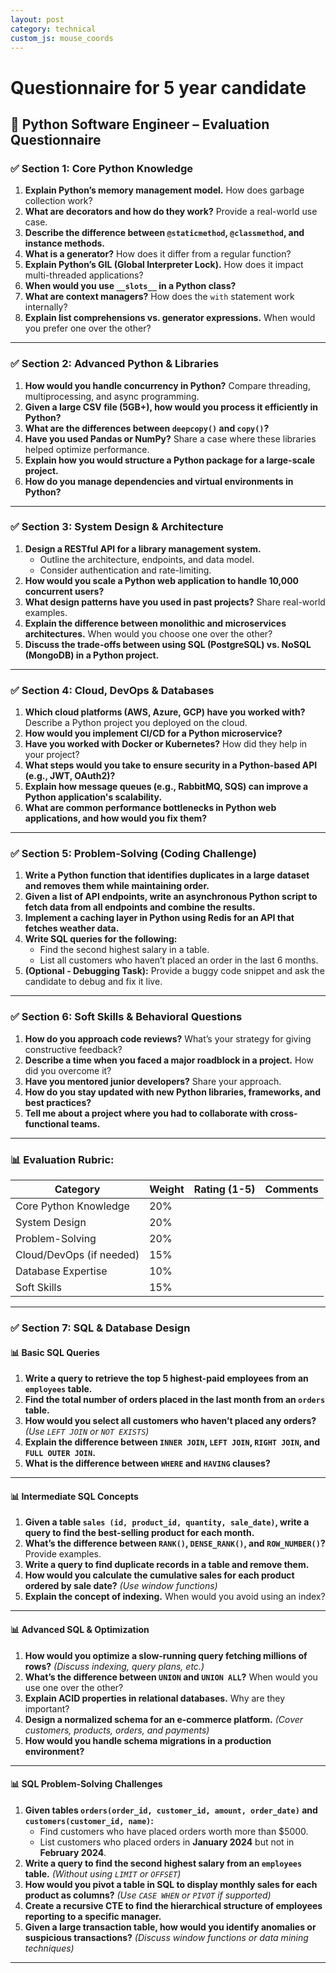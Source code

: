 ```yaml
---
layout: post
category: technical
custom_js: mouse_coords
---
```

# Questionnaire for 5 year candidate

## 🐍 **Python Software Engineer – Evaluation Questionnaire**

### ✅ **Section 1: Core Python Knowledge**

1. **Explain Python’s memory management model.** How does garbage collection work?
2. **What are decorators and how do they work?** Provide a real-world use case.
3. **Describe the difference between `@staticmethod`, `@classmethod`, and instance methods.**
4. **What is a generator?** How does it differ from a regular function?
5. **Explain Python’s GIL (Global Interpreter Lock).** How does it impact multi-threaded applications?
6. **When would you use `__slots__` in a Python class?**
7. **What are context managers?** How does the `with` statement work internally?
8. **Explain list comprehensions vs. generator expressions.** When would you prefer one over the other?

---

### ✅ **Section 2: Advanced Python & Libraries**

1. **How would you handle concurrency in Python?** Compare threading, multiprocessing, and async programming.
2. **Given a large CSV file (5GB+), how would you process it efficiently in Python?**
3. **What are the differences between `deepcopy()` and `copy()`?**
4. **Have you used Pandas or NumPy?** Share a case where these libraries helped optimize performance.
5. **Explain how you would structure a Python package for a large-scale project.**
6. **How do you manage dependencies and virtual environments in Python?**

---

### ✅ **Section 3: System Design & Architecture**

1. **Design a RESTful API for a library management system.**
    - Outline the architecture, endpoints, and data model.
    - Consider authentication and rate-limiting.
2. **How would you scale a Python web application to handle 10,000 concurrent users?**
3. **What design patterns have you used in past projects?** Share real-world examples.
4. **Explain the difference between monolithic and microservices architectures.** When would you choose one over the other?
5. **Discuss the trade-offs between using SQL (PostgreSQL) vs. NoSQL (MongoDB) in a Python project.**

---

### ✅ **Section 4: Cloud, DevOps & Databases**

1. **Which cloud platforms (AWS, Azure, GCP) have you worked with?** Describe a Python project you deployed on the cloud.
2. **How would you implement CI/CD for a Python microservice?**
3. **Have you worked with Docker or Kubernetes?** How did they help in your project?
4. **What steps would you take to ensure security in a Python-based API (e.g., JWT, OAuth2)?**
5. **Explain how message queues (e.g., RabbitMQ, SQS) can improve a Python application's scalability.**
6. **What are common performance bottlenecks in Python web applications, and how would you fix them?**

---

### ✅ **Section 5: Problem-Solving (Coding Challenge)**

1. **Write a Python function that identifies duplicates in a large dataset and removes them while maintaining order.**
2. **Given a list of API endpoints, write an asynchronous Python script to fetch data from all endpoints and combine the results.**
3. **Implement a caching layer in Python using Redis for an API that fetches weather data.**
4. **Write SQL queries for the following:**
    - Find the second highest salary in a table.
    - List all customers who haven’t placed an order in the last 6 months.
5. **(Optional - Debugging Task):** Provide a buggy code snippet and ask the candidate to debug and fix it live.

---

### ✅ **Section 6: Soft Skills & Behavioral Questions**

1. **How do you approach code reviews?** What’s your strategy for giving constructive feedback?
2. **Describe a time when you faced a major roadblock in a project.** How did you overcome it?
3. **Have you mentored junior developers?** Share your approach.
4. **How do you stay updated with new Python libraries, frameworks, and best practices?**
5. **Tell me about a project where you had to collaborate with cross-functional teams.**

---

### 📊 **Evaluation Rubric:**

|Category|Weight|Rating (1-5)|Comments|
|---|---|---|---|
|Core Python Knowledge|20%|||
|System Design|20%|||
|Problem-Solving|20%|||
|Cloud/DevOps (if needed)|15%|||
|Database Expertise|10%|||
|Soft Skills|15%|||


---

### ✅ **Section 7: SQL & Database Design**

#### 📊 **Basic SQL Queries**

1. **Write a query to retrieve the top 5 highest-paid employees from an `employees` table.**
2. **Find the total number of orders placed in the last month from an `orders` table.**
3. **How would you select all customers who haven’t placed any orders?** _(Use `LEFT JOIN` or `NOT EXISTS`)_
4. **Explain the difference between `INNER JOIN`, `LEFT JOIN`, `RIGHT JOIN`, and `FULL OUTER JOIN`.**
5. **What is the difference between `WHERE` and `HAVING` clauses?**

---

#### 📊 **Intermediate SQL Concepts**

1. **Given a table `sales (id, product_id, quantity, sale_date)`, write a query to find the best-selling product for each month.**
2. **What’s the difference between `RANK()`, `DENSE_RANK()`, and `ROW_NUMBER()`?** Provide examples.
3. **Write a query to find duplicate records in a table and remove them.**
4. **How would you calculate the cumulative sales for each product ordered by sale date?** _(Use window functions)_
5. **Explain the concept of indexing.** When would you avoid using an index?

---

#### 📊 **Advanced SQL & Optimization**

1. **How would you optimize a slow-running query fetching millions of rows?** _(Discuss indexing, query plans, etc.)_
2. **What’s the difference between `UNION` and `UNION ALL`?** When would you use one over the other?
3. **Explain ACID properties in relational databases.** Why are they important?
4. **Design a normalized schema for an e-commerce platform.** _(Cover customers, products, orders, and payments)_
5. **How would you handle schema migrations in a production environment?**

---

#### 📊 **SQL Problem-Solving Challenges**

1. **Given tables `orders(order_id, customer_id, amount, order_date)` and `customers(customer_id, name)`:**
    - Find customers who have placed orders worth more than $5000.
    - List customers who placed orders in **January 2024** but not in **February 2024**.
2. **Write a query to find the second highest salary from an `employees` table.** _(Without using `LIMIT` or `OFFSET`)_
3. **How would you pivot a table in SQL to display monthly sales for each product as columns?** _(Use `CASE WHEN` or `PIVOT` if supported)_
4. **Create a recursive CTE to find the hierarchical structure of employees reporting to a specific manager.**
5. **Given a large transaction table, how would you identify anomalies or suspicious transactions?** _(Discuss window functions or data mining techniques)_

---

